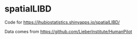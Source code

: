 spatialLIBD
===========

Code for https://jhubiostatistics.shinyapps.io/spatialLIBD/

Data comes from https://github.com/LieberInstitute/HumanPilot
